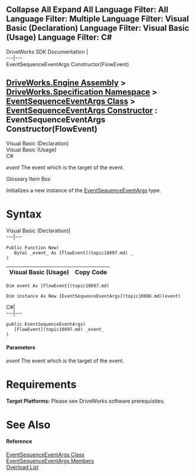 Collapse All Expand All Language Filter: All  Language Filter: Multiple  Language Filter: Visual Basic (Declaration) Language Filter: Visual Basic (Usage) Language Filter: C#  
---  
DriveWorks SDK Documentation  |   
---|---  
EventSequenceEventArgs Constructor(FlowEvent)   
  
[DriveWorks.Engine Assembly](topic2156.md) > [DriveWorks.Specification Namespace](topic10764.md) > [EventSequenceEventArgs Class](topic10886.md) > [EventSequenceEventArgs Constructor](topic10892.md) : EventSequenceEventArgs Constructor(FlowEvent)  
---  
  
Visual Basic (Declaration)    
Visual Basic (Usage)    
C# 

_event_
    The event which is the target of the event.

Glossary Item Box

Initializes a new instance of the [EventSequenceEventArgs](topic10886.md) type. 

# Syntax

Visual Basic (Declaration)|   
---|---  
      
    
    Public Function New( _
       ByVal _event_ As [FlowEvent](topic10897.md) _
    )  
  
Visual Basic (Usage)| Copy Code  
---|---  
      
    
    Dim event As [FlowEvent](topic10897.md)
     
    Dim instance As New [EventSequenceEventArgs](topic10886.md)(event)  
  
C#|   
---|---  
      
    
    public EventSequenceEventArgs( 
       [FlowEvent](topic10897.md) _event_
    )  
  
#### Parameters

 _event_
    The event which is the target of the event.

# Requirements

**Target Platforms:** Please see DriveWorks software prerequisites.

# See Also

#### Reference

[EventSequenceEventArgs Class](topic10886.md)   
[EventSequenceEventArgs Members](topic10887.md)   
[Overload List](topic10892.md)


